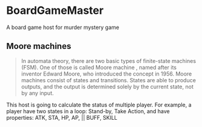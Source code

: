 # BoardGameMaster
A board game host for murder mystery game

## Moore machines
> In automata theory, there are two basic types of finite-state machines (FSM). One of those is called Moore machine , named after its inventor Edward Moore, who introduced the concept in 1956. Moore machines consist of states and transitions. States are able to produce outputs, and the output is determined solely by the current state, not by any input.

This host is going to calculate the status of multiple player. For example, a player have two states in a loop: Stand-by, Take Action, and have properties: ATK, STA, HP, AP, || BUFF, SKILL
